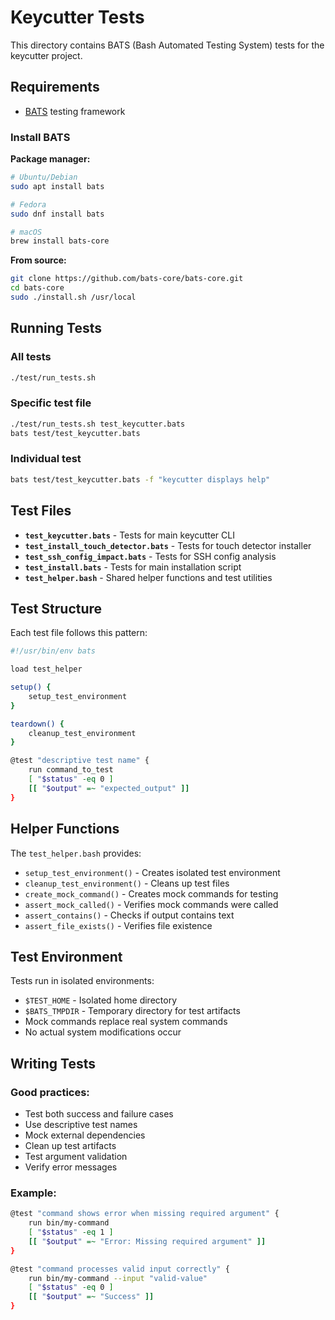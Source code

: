 # Keycutter Tests

This directory contains BATS (Bash Automated Testing System) tests for the keycutter project.

## Requirements

- [BATS](https://github.com/bats-core/bats-core) testing framework

### Install BATS

**Package manager:**
```bash
# Ubuntu/Debian
sudo apt install bats

# Fedora
sudo dnf install bats

# macOS
brew install bats-core
```

**From source:**
```bash
git clone https://github.com/bats-core/bats-core.git
cd bats-core
sudo ./install.sh /usr/local
```

## Running Tests

### All tests
```bash
./test/run_tests.sh
```

### Specific test file
```bash
./test/run_tests.sh test_keycutter.bats
bats test/test_keycutter.bats
```

### Individual test
```bash
bats test/test_keycutter.bats -f "keycutter displays help"
```

## Test Files

- **`test_keycutter.bats`** - Tests for main keycutter CLI
- **`test_install_touch_detector.bats`** - Tests for touch detector installer
- **`test_ssh_config_impact.bats`** - Tests for SSH config analysis
- **`test_install.bats`** - Tests for main installation script
- **`test_helper.bash`** - Shared helper functions and test utilities

## Test Structure

Each test file follows this pattern:
```bash
#!/usr/bin/env bats

load test_helper

setup() {
    setup_test_environment
}

teardown() {
    cleanup_test_environment
}

@test "descriptive test name" {
    run command_to_test
    [ "$status" -eq 0 ]
    [[ "$output" =~ "expected_output" ]]
}
```

## Helper Functions

The `test_helper.bash` provides:
- `setup_test_environment()` - Creates isolated test environment
- `cleanup_test_environment()` - Cleans up test files
- `create_mock_command()` - Creates mock commands for testing
- `assert_mock_called()` - Verifies mock commands were called
- `assert_contains()` - Checks if output contains text
- `assert_file_exists()` - Verifies file existence

## Test Environment

Tests run in isolated environments:
- `$TEST_HOME` - Isolated home directory
- `$BATS_TMPDIR` - Temporary directory for test artifacts
- Mock commands replace real system commands
- No actual system modifications occur

## Writing Tests

### Good practices:
- Test both success and failure cases
- Use descriptive test names
- Mock external dependencies
- Clean up test artifacts
- Test argument validation
- Verify error messages

### Example:
```bash
@test "command shows error when missing required argument" {
    run bin/my-command
    [ "$status" -eq 1 ]
    [[ "$output" =~ "Error: Missing required argument" ]]
}

@test "command processes valid input correctly" {
    run bin/my-command --input "valid-value"
    [ "$status" -eq 0 ]
    [[ "$output" =~ "Success" ]]
}
```